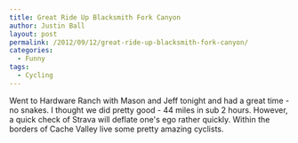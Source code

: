 ```yaml
---
title: Great Ride Up Blacksmith Fork Canyon
author: Justin Ball
layout: post
permalink: /2012/09/12/great-ride-up-blacksmith-fork-canyon/
categories:
  - Funny
tags:
  - Cycling
---
```

Went to Hardware Ranch with Mason and Jeff tonight and had a great time - no snakes. I thought we did pretty good - 44 miles in sub 2 hours. However, a quick check of Strava will deflate one's ego rather quickly. Within the borders of Cache Valley live some pretty amazing cyclists.